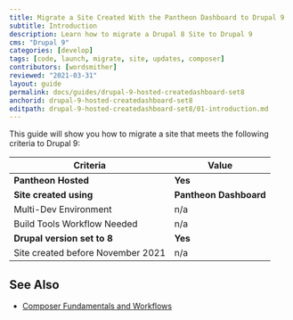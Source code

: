 ```yaml
---
title: Migrate a Site Created With the Pantheon Dashboard to Drupal 9
subtitle: Introduction
description: Learn how to migrate a Drupal 8 Site to Drupal 9
cms: "Drupal 9"
categories: [develop]
tags: [code, launch, migrate, site, updates, composer]
contributors: [wordsmither]
reviewed: "2021-03-31"
layout: guide
permalink: docs/guides/drupal-9-hosted-createdashboard-set8
anchorid: drupal-9-hosted-createdashboard-set8
editpath: drupal-9-hosted-createdashboard-set8/01-introduction.md
---
```

This guide will show you how to migrate a site that meets the following criteria to Drupal 9:

|Criteria|Value
|---|---
|**Pantheon Hosted**| **Yes**
|**Site created using**| **Pantheon Dashboard**
|Multi-Dev Environment | n/a
|Build Tools Workflow Needed | n/a
|**Drupal version set to 8**| **Yes**
|Site created before November 2021| n/a

<Partial file="drupal-9/commit-history.md" />


## See Also

- [Composer Fundamentals and Workflows](/guides/composer)


